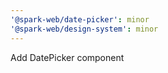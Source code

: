 ```yaml
---
'@spark-web/date-picker': minor
'@spark-web/design-system': minor
---
```


Add DatePicker component
